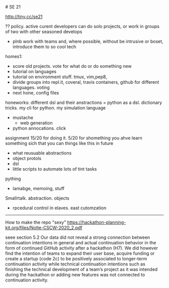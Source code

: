 <a name=top?>
# SE 21
  
http://tiny.cc/se21

?? policy. active curent developers can do solo projects, or work in groups of two with other seasoned develops
- plnb work with teams and, where possible, without be intrusive or boset, introduce them to so cool tech

homes1: 

- score old projects. vote for what do or do something new
- tutorial on languages
- tutorial on environment stuff. tmux, vim,pep8, 
- divide groups into repl.it, coveral, travis containers, github for different languages. voting
- next hone, config files

honeworks: different dsl and their anstractions
= python as a dsl. dictionary tricks. my cli for python. my simulation language
- mustache
  - web generation
- python annocations. click

assignment 15/20 for doing it. 5/20 for shomething you ahve learn something sich that you
can things like this in future
- what reusuable abstractions
- object protols
- dsl
- little scripts to automate lots of tint tasks

pything
- lamabge, memoing, stuff


Smallrtalk. abstraction. objects
- rpcedural control in elaves. east cutomzation

--------

How to make the repo "sexy"
https://hackathon-planning-kit.org/files/Nolte-CSCW-2020_2.pdf

seee section 5.2
Our data did not reveal a strong connection between continuation intentions in general and actual continuation behavior in the form of continued GitHub activity after a hackathon (H7). We did however find the intention of teams to expand their user base, acquire funding or create a startup (code 2c) to be positively associated to longer-term continuation activity while technical continuation intentions such as finishing the technical development of a team’s project as it was intended during the hackathon or adding new features was not connected to continuation activity.


